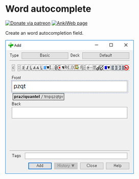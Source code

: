 # Word autocomplete

[![Donate via patreon](https://img.shields.io/badge/patreon-donate-green.svg)](https://www.patreon.com/trgk)
[![AnkiWeb page](https://img.shields.io/badge/AnkiWeb-addon-blue.svg)](https://ankiweb.net/shared/info/1709973686)

Create an word autocompletion field.

![Example image](autocompleter.png)
